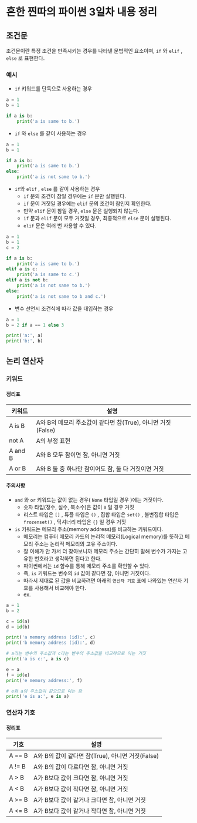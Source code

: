 # 흔한 찐따의 파이썬 3일차 내용 정리

## 조건문
조건문이란 특정 조건을 만족시키는 경우를 나타낸 문법적인 요소이며, `if` 와 `elif` , `else` 로 표현한다.

### 예시
- `if` 키워드를 단독으로 사용하는 경우
```python
a = 1
b = 1

if a is b:
    print('a is same to b.')
```

- `if` 와 `else` 를 같이 사용하는 경우
```python
a = 1
b = 1

if a is b:
    print('a is same to b.')
else:
    print('a is not same to b.')
```

- `if`와 `elif` , `else` 를 같이 사용하는 경우
  - `if` 문의 조건이 참일 경우에는 `if` 문만 실행된다.
  - `if` 문이 거짓일 경우에는 `elif` 문의 조건이 참인지 확인한다.
  - 만약 `elif` 문이 참일 경우, `else` 문은 실행되지 않는다.
  - `if` 문과 `elif` 문이 모두 거짓일 경우, 최종적으로 `else` 문이 실행된다.
  - `elif` 문은 여러 번 사용할 수 있다.
```python
a = 1
b = 1
c = 2

if a is b:
    print('a is same to b.')
elif a is c:
    print('a is same to c.')
elif a is not b:
    print('a is not same to b.')
else:
    print('a is not same to b and c.')
```

- 변수 선언시 조건식에 따라 값을 대입하는 경우
```python
a = 1
b = 2 if a == 1 else 3

print('a:', a)
print('b:', b)
```

## 논리 연산자

### 키워드

#### 정리표
| 키워드    | 설명                                                     |
| ------- | ---------------------------------------------------------- |
| A is B  | A와 B의 메모리 주소값이 같다면 참(True), 아니면 거짓(False) |
| not A   | A의 부정 표현                                              |
| A and B | A와 B 모두 참이면 참, 아니면 거짓                           | 
| A or B  | A와 B 둘 중 하나만 참이어도 참, 둘 다 거짓이면 거짓         |

#### 주의사항
- `and` 와 `or` 키워드는 값이 없는 경우( `None` 타입일 경우 )에는 거짓이다.
  - 숫자 타입(정수, 실수, 복소수)은 값이 `0` 일 경우 거짓
  - 리스트 타입은 `[]` , 튜플 타입은 `()` , 집합 타입은 `set()` , 불변집합 타입은 `frozenset()` , 딕셔너리 타입은 `{}` 일 경우 거짓
- `is` 키워드는 메모리 주소(memory address)를 비교하는 키워드이다.
  - 메모리는 컴퓨터 메모리 카드의 논리적 메모리(Logical memory)를 뜻하고 메모리 주소는 논리적 메모리의 고유 주소이다.
  - 잘 이해가 안 가서 더 찾아보니까 메모리 주소는 간단히 말해 변수가 가지는 고유한 번호라고 생각하면 된다고 한다.
  - 파이썬에서는 `id` 함수를 통해 메모리 주소를 확인할 수 있다.
  - 즉, `is` 키워드는 변수의 `id` 값이 같다면 참, 아니면 거짓이다.
  - 따라서 제대로 된 값을 비교하려면 아래의 `연산자 기호` 표에 나와있는 연산자 기호를 사용해서 비교해야 한다.
  - ex.
```python
a = 1
b = 2

c = id(a)
d = id(b)

print('a memory address (id):', c)
print('b memory address (id):', d)

# a라는 변수의 주소값과 c라는 변수의 주소값을 비교하므로 이는 거짓
print('a is c:', a is c)

e = a
f = id(e)
print('e memory address:', f)

# e와 a의 주소값이 같으므로 이는 참
print('e is a:', e is a)
```

### 연산자 기호

#### 정리표
| 기호   | 설명                                            |
| ------ | ----------------------------------------------- |
| A == B | A와 B의 값이 같다면 참(True), 아니면 거짓(False) |
| A != B | A와 B의 값이 다르다면 참, 아니면 거짓            |
| A > B  | A가 B보다 값이 크다면 참, 아니면 거짓            |
| A < B  | A가 B보다 값이 작다면 참, 아니면 거짓            |
| A >= B | A가 B보다 값이 같거나 크다면 참, 아니면 거짓     |
| A <= B | A가 B보다 값이 같거나 작다면 참, 아니면 거짓     |
